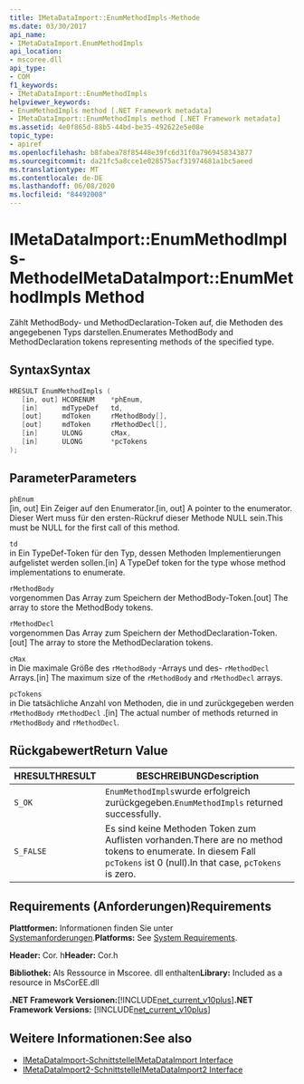 ```yaml
---
title: IMetaDataImport::EnumMethodImpls-Methode
ms.date: 03/30/2017
api_name:
- IMetaDataImport.EnumMethodImpls
api_location:
- mscoree.dll
api_type:
- COM
f1_keywords:
- IMetaDataImport::EnumMethodImpls
helpviewer_keywords:
- EnumMethodImpls method [.NET Framework metadata]
- IMetaDataImport::EnumMethodImpls method [.NET Framework metadata]
ms.assetid: 4e0f865d-88b5-44bd-be35-492622e5e08e
topic_type:
- apiref
ms.openlocfilehash: b8fabea78f85448e39fc6d31f0a7969458343877
ms.sourcegitcommit: da21fc5a8cce1e028575acf31974681a1bc5aeed
ms.translationtype: MT
ms.contentlocale: de-DE
ms.lasthandoff: 06/08/2020
ms.locfileid: "84492008"
---
```

# <a name="imetadataimportenummethodimpls-method"></a><span data-ttu-id="371d8-102">IMetaDataImport::EnumMethodImpls-Methode</span><span class="sxs-lookup"><span data-stu-id="371d8-102">IMetaDataImport::EnumMethodImpls Method</span></span>
<span data-ttu-id="371d8-103">Zählt MethodBody- und MethodDeclaration-Token auf, die Methoden des angegebenen Typs darstellen.</span><span class="sxs-lookup"><span data-stu-id="371d8-103">Enumerates MethodBody and MethodDeclaration tokens representing methods of the specified type.</span></span>  
  
## <a name="syntax"></a><span data-ttu-id="371d8-104">Syntax</span><span class="sxs-lookup"><span data-stu-id="371d8-104">Syntax</span></span>  
  
```cpp  
HRESULT EnumMethodImpls (  
   [in, out] HCORENUM    *phEnum,
   [in]      mdTypeDef   td,
   [out]     mdToken     rMethodBody[],
   [out]     mdToken     rMethodDecl[],
   [in]      ULONG       cMax,
   [in]      ULONG       *pcTokens  
);  
```  
  
## <a name="parameters"></a><span data-ttu-id="371d8-105">Parameter</span><span class="sxs-lookup"><span data-stu-id="371d8-105">Parameters</span></span>  
 `phEnum`  
 <span data-ttu-id="371d8-106">[in, out] Ein Zeiger auf den Enumerator.</span><span class="sxs-lookup"><span data-stu-id="371d8-106">[in, out] A pointer to the enumerator.</span></span> <span data-ttu-id="371d8-107">Dieser Wert muss für den ersten-Rückruf dieser Methode NULL sein.</span><span class="sxs-lookup"><span data-stu-id="371d8-107">This must be NULL for the first call of this method.</span></span>  
  
 `td`  
 <span data-ttu-id="371d8-108">in Ein TypeDef-Token für den Typ, dessen Methoden Implementierungen aufgelistet werden sollen.</span><span class="sxs-lookup"><span data-stu-id="371d8-108">[in] A TypeDef token for the type whose method implementations to enumerate.</span></span>  
  
 `rMethodBody`  
 <span data-ttu-id="371d8-109">vorgenommen Das Array zum Speichern der MethodBody-Token.</span><span class="sxs-lookup"><span data-stu-id="371d8-109">[out] The array to store the MethodBody tokens.</span></span>  
  
 `rMethodDecl`  
 <span data-ttu-id="371d8-110">vorgenommen Das Array zum Speichern der MethodDeclaration-Token.</span><span class="sxs-lookup"><span data-stu-id="371d8-110">[out] The array to store the MethodDeclaration tokens.</span></span>  
  
 `cMax`  
 <span data-ttu-id="371d8-111">in Die maximale Größe des `rMethodBody` -Arrays und des- `rMethodDecl` Arrays.</span><span class="sxs-lookup"><span data-stu-id="371d8-111">[in] The maximum size of the `rMethodBody` and `rMethodDecl` arrays.</span></span>  
  
 `pcTokens`  
 <span data-ttu-id="371d8-112">in Die tatsächliche Anzahl von Methoden, die in und zurückgegeben werden `rMethodBody` `rMethodDecl` .</span><span class="sxs-lookup"><span data-stu-id="371d8-112">[in] The actual number of methods returned in `rMethodBody` and `rMethodDecl`.</span></span>  
  
## <a name="return-value"></a><span data-ttu-id="371d8-113">Rückgabewert</span><span class="sxs-lookup"><span data-stu-id="371d8-113">Return Value</span></span>  
  
|<span data-ttu-id="371d8-114">HRESULT</span><span class="sxs-lookup"><span data-stu-id="371d8-114">HRESULT</span></span>|<span data-ttu-id="371d8-115">BESCHREIBUNG</span><span class="sxs-lookup"><span data-stu-id="371d8-115">Description</span></span>|  
|-------------|-----------------|  
|`S_OK`|<span data-ttu-id="371d8-116">`EnumMethodImpls`wurde erfolgreich zurückgegeben.</span><span class="sxs-lookup"><span data-stu-id="371d8-116">`EnumMethodImpls` returned successfully.</span></span>|  
|`S_FALSE`|<span data-ttu-id="371d8-117">Es sind keine Methoden Token zum Auflisten vorhanden.</span><span class="sxs-lookup"><span data-stu-id="371d8-117">There are no method tokens to enumerate.</span></span> <span data-ttu-id="371d8-118">In diesem Fall `pcTokens` ist 0 (null).</span><span class="sxs-lookup"><span data-stu-id="371d8-118">In that case, `pcTokens` is zero.</span></span>|  
  
## <a name="requirements"></a><span data-ttu-id="371d8-119">Requirements (Anforderungen)</span><span class="sxs-lookup"><span data-stu-id="371d8-119">Requirements</span></span>  
 <span data-ttu-id="371d8-120">**Plattformen:** Informationen finden Sie unter [Systemanforderungen](../../get-started/system-requirements.md).</span><span class="sxs-lookup"><span data-stu-id="371d8-120">**Platforms:** See [System Requirements](../../get-started/system-requirements.md).</span></span>  
  
 <span data-ttu-id="371d8-121">**Header:** Cor. h</span><span class="sxs-lookup"><span data-stu-id="371d8-121">**Header:** Cor.h</span></span>  
  
 <span data-ttu-id="371d8-122">**Bibliothek:** Als Ressource in Mscoree. dll enthalten</span><span class="sxs-lookup"><span data-stu-id="371d8-122">**Library:** Included as a resource in MsCorEE.dll</span></span>  
  
 <span data-ttu-id="371d8-123">**.NET Framework Versionen:**[!INCLUDE[net_current_v10plus](../../../../includes/net-current-v10plus-md.md)]</span><span class="sxs-lookup"><span data-stu-id="371d8-123">**.NET Framework Versions:** [!INCLUDE[net_current_v10plus](../../../../includes/net-current-v10plus-md.md)]</span></span>  
  
## <a name="see-also"></a><span data-ttu-id="371d8-124">Weitere Informationen:</span><span class="sxs-lookup"><span data-stu-id="371d8-124">See also</span></span>

- [<span data-ttu-id="371d8-125">IMetaDataImport-Schnittstelle</span><span class="sxs-lookup"><span data-stu-id="371d8-125">IMetaDataImport Interface</span></span>](imetadataimport-interface.md)
- [<span data-ttu-id="371d8-126">IMetaDataImport2-Schnittstelle</span><span class="sxs-lookup"><span data-stu-id="371d8-126">IMetaDataImport2 Interface</span></span>](imetadataimport2-interface.md)
